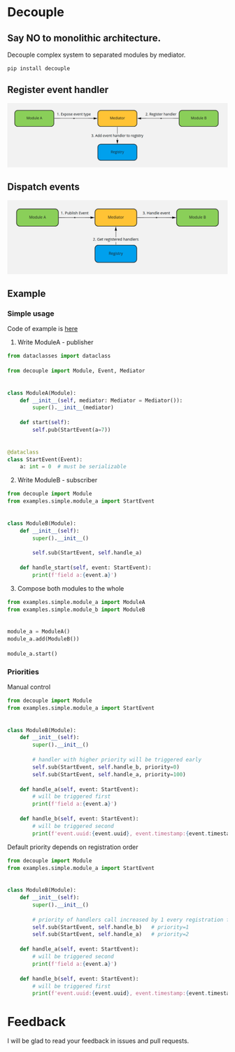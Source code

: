 # Decouple
## Say NO to monolithic architecture.
Decouple complex system to separated modules by mediator.

```shell script
pip install decouple
```

## Register event handler
![register event handler](docs/img/01_register.png)

## Dispatch events
![dispatch events](docs/img/02_handle.png)

## Example
### Simple usage
Code of example is [here](examples/simple)

1. Write ModuleA - publisher
```python
from dataclasses import dataclass

from decouple import Module, Event, Mediator


class ModuleA(Module):
    def __init__(self, mediator: Mediator = Mediator()):
        super().__init__(mediator)

    def start(self):
        self.pub(StartEvent(a=7))


@dataclass
class StartEvent(Event):
    a: int = 0  # must be serializable
```

2. Write ModuleB - subscriber
```python
from decouple import Module
from examples.simple.module_a import StartEvent


class ModuleB(Module):
    def __init__(self):
        super().__init__()

        self.sub(StartEvent, self.handle_a)

    def handle_start(self, event: StartEvent):
        print(f'field a:{event.a}')

```

3. Compose both modules to the whole
```python
from examples.simple.module_a import ModuleA
from examples.simple.module_b import ModuleB


module_a = ModuleA()
module_a.add(ModuleB())

module_a.start()
```

### Priorities
Manual control
```python
from decouple import Module
from examples.simple.module_a import StartEvent


class ModuleB(Module):
    def __init__(self):
        super().__init__()

        # handler with higher priority will be triggered early
        self.sub(StartEvent, self.handle_b, priority=0)
        self.sub(StartEvent, self.handle_a, priority=100)

    def handle_a(self, event: StartEvent):
        # will be triggered first
        print(f'field a:{event.a}')

    def handle_b(self, event: StartEvent):
        # will be triggered second
        print(f'event.uuid:{event.uuid}, event.timestamp:{event.timestamp}')
```
Default priority depends on registration order
```python
from decouple import Module
from examples.simple.module_a import StartEvent


class ModuleB(Module):
    def __init__(self):
        super().__init__()

        # priority of handlers call increased by 1 every registration for the same event
        self.sub(StartEvent, self.handle_b)   # priority=1
        self.sub(StartEvent, self.handle_a)   # priority=2

    def handle_a(self, event: StartEvent):
        # will be triggered second
        print(f'field a:{event.a}')

    def handle_b(self, event: StartEvent):
        # will be triggered first
        print(f'event.uuid:{event.uuid}, event.timestamp:{event.timestamp}')
```

# Feedback
I will be glad to read your feedback in issues and pull requests.